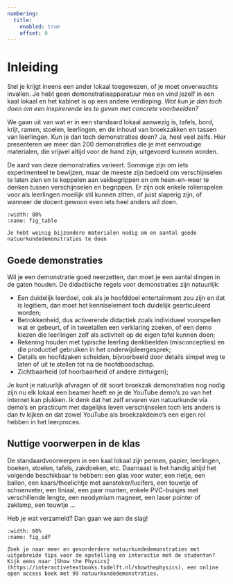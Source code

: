 ```yaml
---
numbering:
  title:
    enabled: true
    offset: 0
---
```


# Inleiding

Stel je krijgt ineens een ander lokaal toegewezen, of je moet onverwachts invallen. Je hebt geen demonstratieapparatuur mee en vind jezelf in een kaal lokaal en het kabinet is op een andere verdieping. *Wat kun je dan toch doen om een inspirerende les te geven met concrete voorbeelden?* 

We gaan uit van wat er in een standaard lokaal aanwezig is, tafels, bord, krijt, ramen, stoelen, leerlingen, en de inhoud van broekzakken en tassen van leerlingen. Kun je dan toch demonstraties doen? Ja, heel veel zelfs. Hier presenteren we meer dan 200 demonstraties die je met eenvoudige materialen, die vrijwel altijd voor de hand zijn, uitgevoerd kunnen worden.

De aard van deze demonstraties varieert. Sommige zijn om iets experimenteel te bewijzen, maar de meeste zijn bedoeld om verschijnselen te laten zien en te koppelen aan vakbegrippen en om heen-en-weer te denken tussen verschijnselen en begrippen. Er zijn ook enkele rollenspelen voor als leerlingen moeilijk stil kunnen zitten, of juist slaperig zijn, of wanneer de docent gewoon even iets heel anders wil doen. 

```{figure} ../images/20250513_085023.jpg
:width: 80%
:name: fig_table

Je hebt weinig bijzondere materialen nodig om en aantal goede natuurkundedemonstraties te doen
```

## Goede demonstraties
Wil je een demonstratie goed neerzetten, dan moet je een aantal dingen in de gaten houden. De didactische regels voor demonstraties zijn natuurlijk:


-   Een duidelijk leerdoel, ook als je hoofddoel entertainment zou zijn en dat is legitiem, dan moet het kenniselement toch duidelijk gearticuleerd worden;
-   Betrokkenheid, dus activerende didactiek zoals individueel voorspellen wat er gebeurt, of in tweetallen een verklaring zoeken, of een demo kiezen die leerlingen zelf als activiteit op de eigen tafel kunnen doen;
-   Rekening houden met typische leerling denkbeelden (misconcepties) en die productief gebruiken in het onderwijsleergesprek;
-   Details en hoofdzaken scheiden, bijvoorbeeld door details simpel weg te laten of uit te stellen tot na de hoofdboodschap.
-   Zichtbaarheid (of hoorbaarheid of andere zintuigen);

Je kunt je natuurlijk afvragen of dit soort broekzak demonstraties nog nodig zijn nu elk lokaal een beamer heeft en je de YouTube demo’s zo van het internet kan plukken. Ik denk dat het zelf ervaren van natuurkunde via demo’s en practicum met dagelijks leven verschijnselen toch iets anders is dan tv kijken en dat zowel YouTube als broekzakdemo’s een eigen rol hebben in het leerproces.

## Nuttige voorwerpen in de klas
De standaardvoorwerpen in een kaal lokaal zijn pennen, papier, leerlingen, boeken, stoelen, tafels, zakdoeken, etc. Daarnaast is het handig altijd het volgende beschikbaar te hebben: een glas voor water, een rietje, een ballon, een kaars/theelichtje met aansteker/lucifers, een touwtje of schoenveter, een liniaal, een paar munten, enkele PVC-buisjes met verschillende lengte, een neodymium magneet, een laser pointer of zaklamp, een touwtje ...

Heb je wat verzameld? Dan gaan we aan de slag!

```{figure} ../images/sdfcover.jpg
:width: 60%
:name: fig_sdf

Zoek je naar meer en gevorderdere natuurkundedemonstraties met uitgebreide tips voor de opstelling en interactie met de studenten? Kijk eens naar [Show the Physics](https://interactivetextbooks.tudelft.nl/showthephysics), een online open access boek met 99 natuurkundedemonstraties.
```


